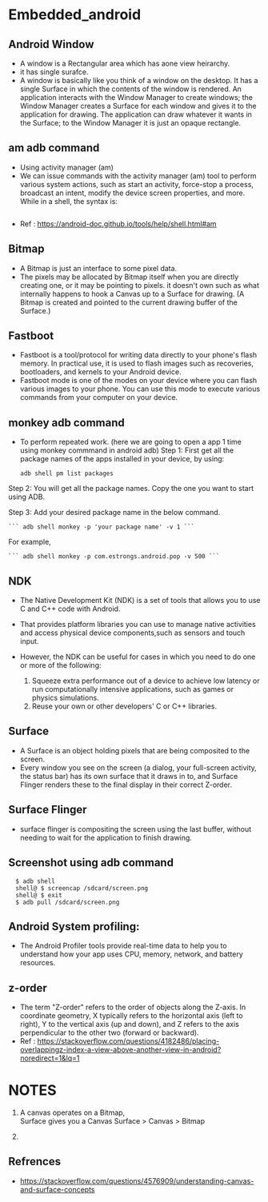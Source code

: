 # Embedded_android

## Android Window
  * A window is a Rectangular area which has aone view heirarchy.
  * it has single surafce.
  * A window is basically like you think of a window on the desktop. It has a single Surface in which the contents of the window is rendered. 
    An application interacts with the Window Manager to create windows; the Window Manager creates a Surface for each window and gives it to the 
    application for drawing. The application can draw whatever it wants in the Surface; to the Window Manager it is just an opaque rectangle.
 
 
 ## am adb command
  * Using activity manager (am)
  * We can issue commands with the activity manager (am) tool to perform various system actions, such as start an activity, force-stop a process,             broadcast an intent, modify the device screen properties, and more. While in a shell, the syntax is:

  ``` am <command> 
  ```
  
 * Ref : https://android-doc.github.io/tools/help/shell.html#am


 ## Bitmap
 * A Bitmap is just an interface to some pixel data. 
 * The pixels may be allocated by Bitmap itself when you are directly creating one, or it may be pointing to pixels. it doesn't own such as what internally    happens to hook a Canvas up to a Surface for drawing. (A Bitmap is created and pointed to the current drawing buffer of the Surface.)

## Fastboot
 * Fastboot is a tool/protocol for writing data directly to your phone's flash memory. In practical use, it is used to flash images such as recoveries,        bootloaders, and kernels to your Android device.
 * Fastboot mode is one of the modes on your device where you can flash various images to your phone. You can use this mode to execute various commands        from your computer on your device.


## monkey adb command
 * To perform repeated work. (here we are going to open a app 1 time using monkey commmand in android adb)
  Step 1: First get all the package names of the apps installed in your device, by using:

    ``` adb shell pm list packages ```

  Step 2: You will get all the package names. Copy the one you want to start using ADB.

  Step 3: Add your desired package name in the below command.

    ``` adb shell monkey -p 'your package name' -v 1 ```

For example,
 
    ``` adb shell monkey -p com.estrongs.android.pop -v 500 ```


## NDK
 * The Native Development Kit (NDK) is a set of tools that allows you to use C and C++ code with Android.
 * That provides platform libraries you can use to manage native activities and access physical device components,such as sensors and touch input. 
 
 * However, the NDK can be useful for cases in which you need to do one or more of the following:
    1. Squeeze extra performance out of a device to achieve low latency or run computationally intensive applications, such as games or physics simulations.
    3. Reuse your own or other developers' C or C++ libraries.


## Surface
  * A Surface is an object holding pixels that are being composited to the screen.
  * Every window you see on the screen (a dialog, your full-screen activity, the status bar) has its own surface that it draws in to, 
    and Surface Flinger renders these to the final display in their correct Z-order. 
    
    
    
## Surface Flinger
 * surface flinger is compositing the screen using the last buffer, without needing to wait for the application to finish drawing.


## Screenshot using adb command
 ``` 
   $ adb shell
   shell@ $ screencap /sdcard/screen.png
   shell@ $ exit
   $ adb pull /sdcard/screen.png   
   ```

## Android System profiling:
 * The Android Profiler tools provide real-time data to help you to understand how your app uses CPU, memory, network, and battery resources.


## z-order
 * The term "Z-order" refers to the order of objects along the Z-axis. In coordinate geometry, X typically refers to the horizontal axis (left to right), Y    to the vertical axis (up and down), and Z refers to the axis perpendicular to the other two (forward or backward).
 * Ref : https://stackoverflow.com/questions/4182486/placing-overlappingz-index-a-view-above-another-view-in-android?noredirect=1&lq=1


# NOTES
1. A canvas operates on a Bitmap,  
   Surface gives you a Canvas
   Surface > Canvas > Bitmap

2. 

## Refrences
 * https://stackoverflow.com/questions/4576909/understanding-canvas-and-surface-concepts
 
